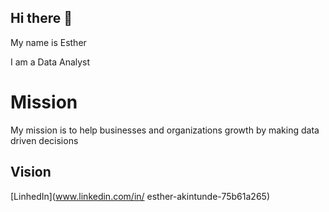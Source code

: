 ## Hi there 👋

 My name is Esther

I am a Data Analyst

# Mission


My mission is to help businesses and organizations growth by making data driven decisions

## Vision


[LinhedIn](www.linkedin.com/in/
esther-akintunde-75b61a265)

<!--
**Esther-git87/Esther-git87** is a ✨ _special_ ✨ repository because its `README.md` (this file) appears on your GitHub profile.

Here are some ideas to get you started:

- 🔭 I’m currently working on ...
- 🌱 I’m currently learning ...
- 👯 I’m looking to collaborate on ...
- 🤔 I’m looking for help with ...
- 💬 Ask me about ...
- 📫 How to reach me: ...
- 😄 Pronouns: ...
- ⚡ Fun fact: ...
-->



